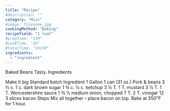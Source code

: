 ```yaml
---
title: "Recipe"
#description: ""
category: "Misc"
#image: filename.jpg
cookingMethod: "Baking"
recipeYield: "1 loaf"
#prepTime: "15M"
#cookTime: "1H"
#totalTime: "1H15M"
ingredients:
  - "ingredient"
---
```


Baked Beans
Tasty.
Ingredients


Make it big
	Standard batch
	Ingredient
	1 Gallon
	1 can (31 oz.)
	Pork & beans
	3 ½ c.
	1 c.
	dark brown sugar
	1 ¾ c.
	½ c.
	ketchup
	3 ½ T.
	1 T.
	mustard
	3 ½ T.
	1 T.
	Worcestershire sauce
	1 ¾
	½ 
	medium onion, chopped
	7 T.
	2 T.
	vinegar
	12
	3
	slices bacon
	Steps
Mix all together – place bacon on top.
Bake at 350℉ for 1 hour.
